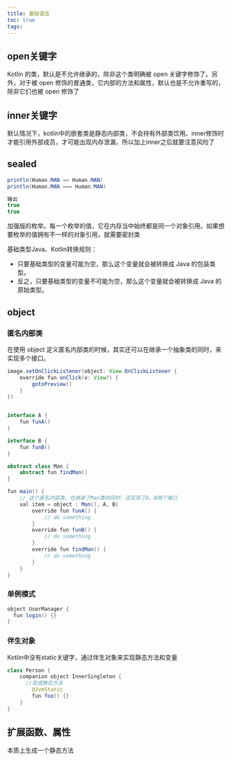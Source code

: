 ```yaml
---
title: 基础语法
toc: true
tags:
---
```




## open关键字

Kotlin 的类，默认是不允许继承的，除非这个类明确被 open 关键字修饰了。另外，对于被 open 修饰的普通类，它内部的方法和属性，默认也是不允许重写的，除非它们也被 open 修饰了

## inner关键字

默认情况下，kotlin中的嵌套类是静态内部类，不会持有外部类饮用。inner修饰时才能引用外部成员，才可能出现内存泄漏，所以加上inner之后就要注意风险了

## sealed

```java
println(Human.MAN == Human.MAN)
println(Human.MAN === Human.MAN)

输出
true
true
```

加强版的枚举。每一个枚举的值，它在内存当中始终都是同一个对象引用。如果想要枚举的值拥有不一样的对象引用，就需要密封类

基础类型Java、Kotlin转换规则：

- 只要基础类型的变量可能为空，那么这个变量就会被转换成 Java 的包装类型。
- 反之，只要基础类型的变量不可能为空，那么这个变量就会被转换成 Java 的原始类型。

## object

### 匿名内部类

在使用 object 定义匿名内部类的时候，其实还可以在继承一个抽象类的同时，来实现多个接口。

```java
image.setOnClickListener(object: View.OnClickListener {
    override fun onClick(v: View?) {
        gotoPreview()
    }
})


interface A {
    fun funA()
}

interface B {
    fun funB()
}

abstract class Man {
    abstract fun findMan()
}

fun main() {
    // 这个匿名内部类，在继承了Man类的同时，还实现了A、B两个接口
    val item = object : Man(), A, B{
        override fun funA() {
            // do something
        }
        override fun funB() {
            // do something
        }
        override fun findMan() {
            // do something
        }
    }
}
```

### 单例模式

```java
object UserManager { 
  fun login() {}
}
```


### 伴生对象

Kotlin中没有static关键字，通过伴生对象来实现静态方法和变量

```java
class Person {
    companion object InnerSingleton {
      //变成静态方法
        @JvmStatic
        fun foo() {}
    }
}

```



## 扩展函数、属性

本质上生成一个静态方法